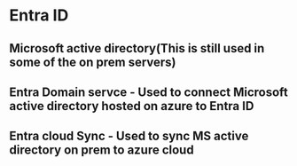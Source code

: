# Entra ID

## Microsoft active directory(This is still used in some of the on prem servers)
## Entra Domain servce - Used to connect Microsoft active directory hosted on azure to Entra ID
## Entra cloud Sync - Used to sync MS active directory on prem to azure cloud 
